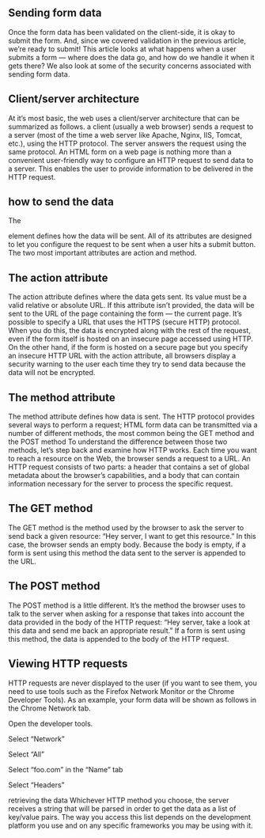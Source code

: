## Sending form data

Once the form data has been validated on the client-side, it is okay to submit the form. And, since we covered validation in the previous article,
we’re ready to submit! This article looks at what happens when a user submits a form — where does the data go,
and how do we handle it when it gets there? We also look at some of the security concerns associated with sending form data.

## Client/server architecture

At it’s most basic, the web uses a client/server architecture that can be summarized as follows.
a client (usually a web browser) sends a request to a server (most of the time a web server like Apache,
Nginx, IIS, Tomcat, etc.), using the HTTP protocol. The server answers the request using the same protocol.
An HTML form on a web page is nothing more than a convenient user-friendly way to configure
an HTTP request to send data to a server. This enables the user to provide information to be delivered in the HTTP request.

## how to send the data

The <form> element defines how the data will be sent. All of its attributes are designed to let you configure the request to be sent when a user hits a submit button.
  The two most important attributes are action and method.

## The action attribute

The action attribute defines where the data gets sent. Its value must be a valid relative or absolute URL.
If this attribute isn’t provided, the data will be sent to the URL of the page containing the form — the current page.
It’s possible to specify a URL that uses the HTTPS (secure HTTP) protocol. When you do this, the data is encrypted along with the rest of the request, even if the form itself is hosted on an insecure page accessed using HTTP. On the other hand, if the form is hosted on a secure page but you specify an insecure HTTP URL with the action attribute, all browsers display a security warning to the user each time they try to send data because the data will not be encrypted.

## The method attribute
The method attribute defines how data is sent. The HTTP protocol provides several ways to perform a request;
HTML form data can be transmitted via a number of different methods, the most common being the GET method and the POST method
To understand the difference between those two methods, let’s step back and examine how HTTP works. Each time you want to reach a resource on the Web, the browser sends a request to a URL. An HTTP request consists of two parts: a header that contains a set of global metadata about the browser’s capabilities, and a body that can contain information necessary for the server to process the specific request.

## The GET method
The GET method is the method used by the browser to ask the server to send back a given resource: “Hey server,
I want to get this resource.” In this case, the browser sends an empty body. Because the body is empty, 
if a form is sent using this method the data sent to the server is appended to the URL.

## The POST method
The POST method is a little different. It’s the method the browser uses to talk to the server when asking for a response that takes into account the data provided in the body of the HTTP request: “Hey server,
take a look at this data and send me back an appropriate result.” If a form is sent using this method, the data is appended to the body of the HTTP request.

## Viewing HTTP requests
HTTP requests are never displayed to the user (if you want to see them,
you need to use tools such as the Firefox Network Monitor or the Chrome Developer Tools). As an example, your form data will be shown as follows in the Chrome Network tab.

Open the developer tools.

Select “Network”

Select “All”

Select “foo.com” in the “Name” tab

Select “Headers”

retrieving the data
Whichever HTTP method you choose, the server receives a string that will be parsed in order to get the data as a list of key/value pairs. The way you access this list depends on the development platform you use and on any specific frameworks you may be using with it.
